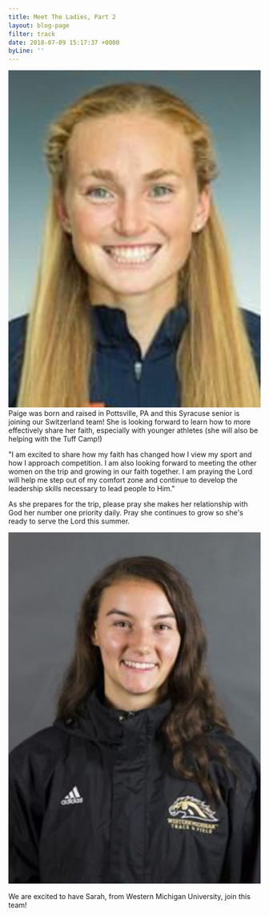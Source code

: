 ```yaml
---
title: Meet The Ladies, Part 2
layout: blog-page
filter: track
date: 2018-07-09 15:17:37 +0000
byLine: ''
---
```

![](/uploads/2018/05/02/Paige.jpg)  
Paige was born and raised in Pottsville, PA and this Syracuse senior is joining our Switzerland team! She is looking forward to learn how to more effectively share her faith, especially with younger athletes (she will also be helping with the Tuff Camp!)

"I am excited to share how my faith has changed how I view my sport and how I approach competition. I am also looking forward to meeting the other women on the trip and growing in our faith together. I am praying the Lord will help me step out of my comfort zone and continue to develop the leadership skills necessary to lead people to Him."

As she prepares for the trip, please pray she makes her relationship with God her number one priority daily. Pray she continues to grow so she's ready to serve the Lord this summer.

![](/uploads/2018/05/03/anderson.jpg)

We are excited to have Sarah, from Western Michigan University, join this team!